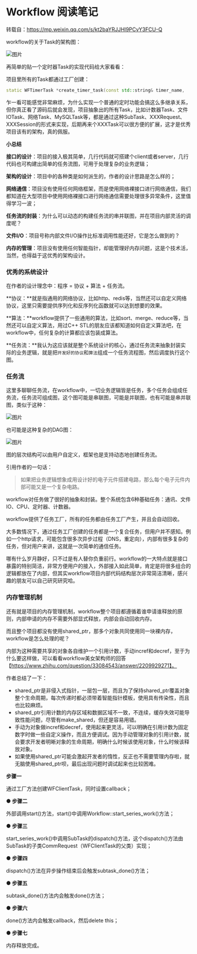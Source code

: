 # Workflow 阅读笔记

转载自：https://mp.weixin.qq.com/s/kt2baYRJJHl9PCvY3FCU-Q

workflow的关于Task的架构图：



![图片](https://mmbiz.qpic.cn/mmbiz_jpg/JeibBY5FJRBGD0bILQ8gtQd2q7p5icRiaTegiafS1icpdUz5vWA55XVfZOUbqr5rUhlxGJEfSHoDRCLCice9fRJaNQzg/640?wx_fmt=jpeg&wxfrom=5&wx_lazy=1&wx_co=1)



再简单的贴一个定时器Task的实现代码给大家看看：



项目里所有的Task都通过工厂创建：

```c++
static WFTimerTask *create_timer_task(const std::string& timer_name,                                          unsigned int microseconds,timer_callback_t callback);
```





​	乍一看可能感觉非常麻烦，为什么实现一个普通的定时功能会搞这么多继承关系，但你真正看了源码后就会发现，项目抽象出的所有Task，比如计数器Task、文件IOTask、网络Task、MySQLTask等，都是通过这种SubTask、XXXRequest、XXXSession的形式来实现，后期再来个XXXTask可以很方便的扩展，这才是优秀项目该有的架构，真的佩服。



**小总结**

**接口的设计**：项目的接入极其简单，几行代码就可搭建个client或者server，几行代码也可构建出简单的任务流图，可用于处理复杂的业务逻辑；



**架构的设计**：项目中的各种类是如何派生的，作者的设计思路是怎么样的；



**网络通信**：项目没有使用任何网络框架，而是使用网络裸接口进行网络通信，我们都知道在大型项目中使用网络裸接口进行网络通信需要处理很多异常条件，这里值得学习一波；



**任务流的封装**：为什么可以动态的构建任务流的串并联图，并在项目内部灵活的调度呢？



**文件I/O**：项目号称内部文件I/O操作比标准调用性能还好，它是怎么做到的？



**内存的管理**：项目没有使用任何智能指针，却能管理好内存问题，这是个技术活，当然，也得益于这优秀的架构设计。



### **优秀的系统设计**

在作者的设计理念中：程序 = 协议 + 算法 + 任务流。



**协议：**就是指通用的网络协议，比如http、redis等，当然还可以自定义网络协议，这里只需要提供序列化和反序列化函数就可以达到想要的效果。



**算法：**workflow提供了一些通用的算法，比如sort、merge、reduce等，当然还可以自定义算法，用过C++ STL的朋友应该都知道如何自定义算法吧，在workflow中，任何复杂的计算都应该包装成算法。



**任务流：**我认为这应该就是整个系统设计的核心，通过任务流来抽象封装实际的业务逻辑，就是把`开发好的协议`和`算法`组成一个任务流程图，然后调度执行这个图。



### **任务流**

这里多聊聊任务流，在workflow中，一切业务逻辑皆是任务，多个任务会组成任务流，任务流可组成图，这个图可能是串联图，可能是并联图，也有可能是串并联图，类似于这种：

![图片](https://mmbiz.qpic.cn/mmbiz_png/JeibBY5FJRBGc1KoSp59UoeSokw1YoSjpO99WJlu3CIMb46Ijk1ngujD2PSaoaMoN7KjLW8MaVl4nJXf6drFk5A/640?wx_fmt=png&wxfrom=5&wx_lazy=1&wx_co=1)

也可能是这种复杂的DAG图：

![图片](https://mmbiz.qpic.cn/mmbiz_png/JeibBY5FJRBGc1KoSp59UoeSokw1YoSjpalHPbJcvhrX4cWxTJOsVicY4WayY6YFhqcUbcxoycVU3aIEKnoAW5vg/640?wx_fmt=png&wxfrom=5&wx_lazy=1&wx_co=1)

图的层次结构可以由用户自定义，框架也是支持动态地创建任务流。



引用作者的一句话：

> ​	如果把业务逻辑想象成用设计好的电子元件搭建电路，那么每个电子元件内部可能又是一个复杂电路。



workflow对任务做了很好的抽象和封装。整个系统包含6种基础任务：通讯、文件IO、CPU、定时器、计数器。



workflow提供了任务工厂，所有的任务都由任务工厂产生，并且会自动回收。



大多数情况下，通过任务工厂创建的任务都是一个复合任务，但用户并不感知。例如一个http请求，可能包含很多次异步过程（DNS，重定向），内部有很多复杂的任务，但对用户来讲，这就是一次简单的通信任务。



哪有什么岁月静好，只不过是有人替你负重前行。workflow的一大特点就是接口暴露的特别简洁，非常方便用户的接入，外部接入如此简单，肯定是将很多组合的逻辑都放在了内部，但其实workflow项目内部代码结构层次非常简洁清晰，感兴趣的朋友可以自己研究研究哈。



### **内存管理机制**

还有就是项目的内存管理机制，workflow整个项目都遵循着谁申请谁释放的原则，内部申请的内存不需要外部显式释放，内部会自动回收内存。



而且整个项目都没有使用shared_ptr，那多个对象共同使用同一块裸内存，workflow是怎么处理的呢？



内部为这种需要共享的对象各自维护一个引用计数，手动incref和decref，至于为什么要这样做，可以看看workflow美女架构师的回答【https://www.zhihu.com/question/33084543/answer/2209929271】。



作者总结了一下：

- shared_ptr是非侵入式指针，一层包一层，而且为了保持shared_ptr覆盖对象整个生命周期，每次传递时都必须带着智能指针模板，使用具有传染性，而且也比较麻烦。
- shared_ptr引用计数的内存区域和数据区域不一致，不连续，缓存失效可能导致性能问题，尽管有make_shared，但还是容易用错。
- 手动为对象做incref和decref，使用起来更灵活，可以明确在引用计数为固定数字时做一些自定义操作，而且方便调试。因为手动管理对象的引用计数，就会要求开发者明晰对象的生命周期，明确什么时候该使用对象，什么时候该释放对象。
- 如果使用shared_ptr可能会激起开发者的惰性，反正也不需要管理内存啦，就无脑使用shared_ptr呗，最后出现问题时调试起来也比较困难。



 **步骤一**

通过工厂方法创建WFClientTask，同时设置callback；

**● 步骤二**

外部调用start()方法，start()中调用Workflow::start_series_work()方法；

**● 步骤三**

start_series_work()中调用SubTask的dispatch()方法，这个dispatch()方法由SubTask的子类CommRequest（WFClientTask的父类）实现；

**● 步骤四**

dispatch()方法在异步操作结束后会触发subtask_done()方法；

**● 步骤五**

subtask_done()方法内会触发done()方法；

**● 步骤六**

done()方法内会触发callback，然后delete this；

**● 步骤七**

内存释放完成。































